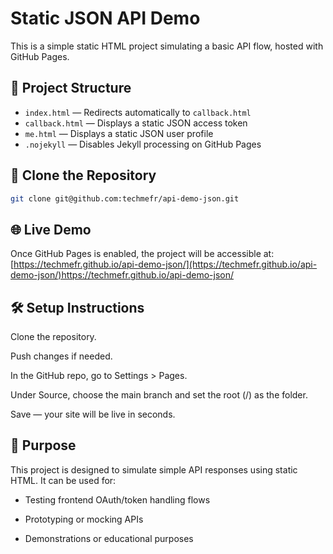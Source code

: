 # Static JSON API Demo

This is a simple static HTML project simulating a basic API flow, hosted with GitHub Pages.

## 📁 Project Structure

- `index.html` — Redirects automatically to `callback.html`
- `callback.html` — Displays a static JSON access token
- `me.html` — Displays a static JSON user profile
- `.nojekyll` — Disables Jekyll processing on GitHub Pages

## 🚀 Clone the Repository

```bash
git clone git@github.com:techmefr/api-demo-json.git
```

## 🌐 Live Demo
Once GitHub Pages is enabled, the project will be accessible at:
[https://techmefr.github.io/api-demo-json/](https://techmefr.github.io/api-demo-json/)https://techmefr.github.io/api-demo-json/

## 🛠️ Setup Instructions
Clone the repository.

Push changes if needed.

In the GitHub repo, go to Settings > Pages.

Under Source, choose the main branch and set the root (/) as the folder.

Save — your site will be live in seconds.

## 🧪 Purpose
This project is designed to simulate simple API responses using static HTML.
It can be used for:

- Testing frontend OAuth/token handling flows

- Prototyping or mocking APIs

- Demonstrations or educational purposes